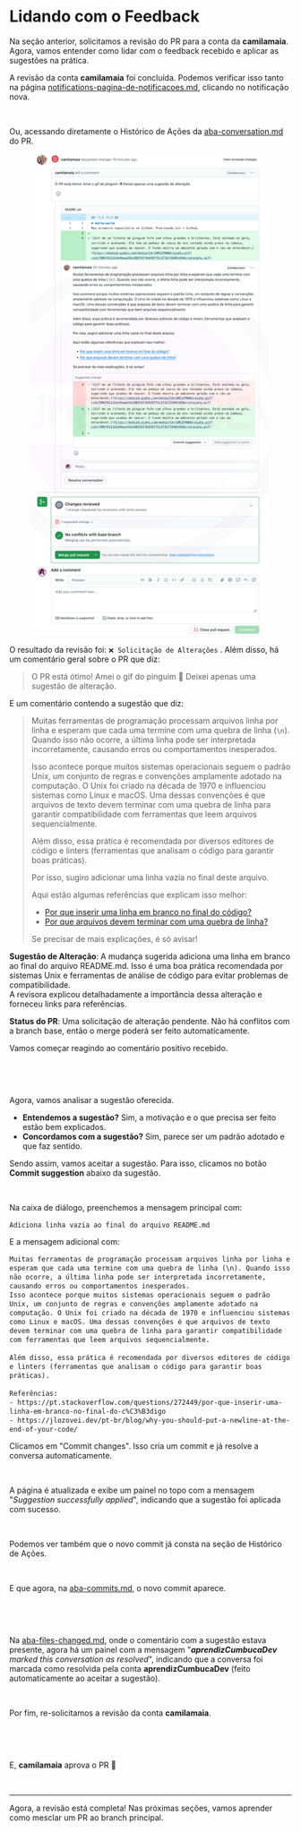 # Lidando com o Feedback

Na seção anterior, solicitamos a revisão do PR para a conta da **camilamaia**. Agora, vamos entender como lidar com o feedback recebido e aplicar as sugestões na prática.

A revisão da conta **camilamaia** foi concluída. Podemos verificar isso tanto na página [notifications-pagina-de-notificacoes.md](../../../dia-5-prazer-github/notifications-pagina-de-notificacoes.md "mention"), clicando no notificação nova.

<figure><img src="../../../.gitbook/assets/134 feedback de revisão.png" alt=""><figcaption></figcaption></figure>

Ou, acessando diretamente o Histórico de Ações da [aba-conversation.md](../../pagina-do-pr/aba-conversation.md "mention") do PR.

<figure><img src="../../../.gitbook/assets/ebook images (1500 x 2000 px) (1).png" alt=""><figcaption></figcaption></figure>

O resultado da revisão foi: `❌ Solicitação de Alterações` . Além disso, há um comentário geral sobre o PR que diz:

> O PR está ótimo! Amei o gif do pinguim 🐧 Deixei apenas uma sugestão de alteração.

E um comentário contendo a sugestão que diz:

> Muitas ferramentas de programação processam arquivos linha por linha e esperam que cada uma termine com uma quebra de linha (`\n`). Quando isso não ocorre, a última linha pode ser interpretada incorretamente, causando erros ou comportamentos inesperados.
>
> Isso acontece porque muitos sistemas operacionais seguem o padrão Unix, um conjunto de regras e convenções amplamente adotado na computação. O Unix foi criado na década de 1970 e influenciou sistemas como Linux e macOS. Uma dessas convenções é que arquivos de texto devem terminar com uma quebra de linha para garantir compatibilidade com ferramentas que leem arquivos sequencialmente.
>
> Além disso, essa prática é recomendada por diversos editores de código e linters (ferramentas que analisam o código para garantir boas práticas).
>
> Por isso, sugiro adicionar uma linha vazia no final deste arquivo.
>
> Aqui estão algumas referências que explicam isso melhor:
>
> * [Por que inserir uma linha em branco no final do código?](https://pt.stackoverflow.com/questions/272449/por-que-inserir-uma-linha-em-branco-no-final-do-c%C3%B3digo)
> * [Por que arquivos devem terminar com uma quebra de linha?](https://jlozovei.dev/pt-br/blog/why-you-should-put-a-newline-at-the-end-of-your-code/)
>
> Se precisar de mais explicações, é só avisar!



**Sugestão de Alteração**: A mudança sugerida adiciona uma linha em branco ao final do arquivo README.md. Isso é uma boa prática recomendada por sistemas Unix e ferramentas de análise de código para evitar problemas de compatibilidade.\
A revisora explicou detalhadamente a importância dessa alteração e forneceu links para referências.

**Status do PR**: Uma solicitação de alteração pendente. Não há conflitos com a branch base, então o merge poderá ser feito automaticamente.

Vamos começar reagindo ao comentário positivo recebido.

<div><figure><img src="../../../.gitbook/assets/135 feedback de revisão 2.png" alt=""><figcaption></figcaption></figure> <figure><img src="../../../.gitbook/assets/136 feedback de revisão 3.png" alt=""><figcaption></figcaption></figure></div>

Agora, vamos analisar a sugestão oferecida.

* **Entendemos a sugestão?** Sim, a motivação e o que precisa ser feito estão bem explicados.
* **Concordamos com a sugestão?** Sim, parece ser um padrão adotado e que faz sentido.

Sendo assim, vamos aceitar a sugestão. Para isso, clicamos no botão **Commit suggestion** abaixo da sugestão.

<figure><img src="../../../.gitbook/assets/137 feedback de revisão 4.png" alt=""><figcaption></figcaption></figure>

Na caixa de diálogo, preenchemos a mensagem principal com:&#x20;

```
Adiciona linha vazia ao final do arquivo README.md
```

E a mensagem adicional com:

```
Muitas ferramentas de programação processam arquivos linha por linha e esperam que cada uma termine com uma quebra de linha (\n). Quando isso não ocorre, a última linha pode ser interpretada incorretamente, causando erros ou comportamentos inesperados.
Isso acontece porque muitos sistemas operacionais seguem o padrão Unix, um conjunto de regras e convenções amplamente adotado na computação. O Unix foi criado na década de 1970 e influenciou sistemas como Linux e macOS. Uma dessas convenções é que arquivos de texto devem terminar com uma quebra de linha para garantir compatibilidade com ferramentas que leem arquivos sequencialmente.

Além disso, essa prática é recomendada por diversos editores de código e linters (ferramentas que analisam o código para garantir boas práticas).

Referências:
- https://pt.stackoverflow.com/questions/272449/por-que-inserir-uma-linha-em-branco-no-final-do-c%C3%B3digo
- https://jlozovei.dev/pt-br/blog/why-you-should-put-a-newline-at-the-end-of-your-code/
```

Clicamos em "Commit changes". Isso cria um commit e já resolve a conversa automaticamente.

<figure><img src="../../../.gitbook/assets/138 feedback de revisão 5.png" alt=""><figcaption></figcaption></figure>

A página é atualizada e exibe um painel no topo com a mensagem "_Suggestion successfully applied_", indicando que a sugestão foi aplicada com sucesso.

<figure><img src="../../../.gitbook/assets/139 feedback de revisão 6.png" alt=""><figcaption></figcaption></figure>

Podemos ver também que o novo commit já consta na seção de Histórico de Ações.

<figure><img src="../../../.gitbook/assets/140 feedback de revisão 7.png" alt=""><figcaption></figcaption></figure>

E que agora, na [aba-commits.md](../../pagina-do-pr/aba-commits.md "mention"), o novo commit aparece.

<div><figure><img src="../../../.gitbook/assets/141 feedback de revisão 8.png" alt=""><figcaption></figcaption></figure> <figure><img src="../../../.gitbook/assets/142 feedback de revisão 9.png" alt=""><figcaption></figcaption></figure></div>

Na [aba-files-changed.md](../../pagina-do-pr/aba-files-changed.md "mention"), onde o comentário com a sugestão estava presente, agora há um painel com a mensagem "_**aprendizCumbucaDev** marked this conversation as resolved_", indicando que a conversa foi marcada como resolvida pela conta **aprendizCumbucaDev** (feito automaticamente ao aceitar a sugestão).

<figure><img src="../../../.gitbook/assets/143 feedback de revisão 10.png" alt=""><figcaption></figcaption></figure>

Por fim, re-solicitamos a revisão da conta **camilamaia**.

<figure><img src="../../../.gitbook/assets/144 feedback de revisão 11.png" alt=""><figcaption></figcaption></figure>

<figure><img src="../../../.gitbook/assets/145 feedback de revisão 12.png" alt=""><figcaption></figcaption></figure>

E, **camilamaia** aprova o PR 🎉

<figure><img src="../../../.gitbook/assets/Fluxo de Revisão de PR -aprovado.png" alt=""><figcaption></figcaption></figure>

***

Agora, a revisão está completa! Nas próximas seções, vamos aprender como mesclar um PR ao branch principal.
